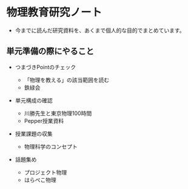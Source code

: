 # 物理教育研究ノート

* 今までに読んだ研究資料を、あくまで個人的な目的でまとめています。

## 単元準備の際にやること

* つまづきPointのチェック
  * 「物理を教える」の該当範囲を読む
  * 鉄緑会
* 単元構成の確認
  * 川勝先生と東京物理100時間
  * Pepper授業資料
* 授業課題の収集
  * 物理科学のコンセプト


* 話題集め
  * プロジェクト物理
  * はらぺこ物理